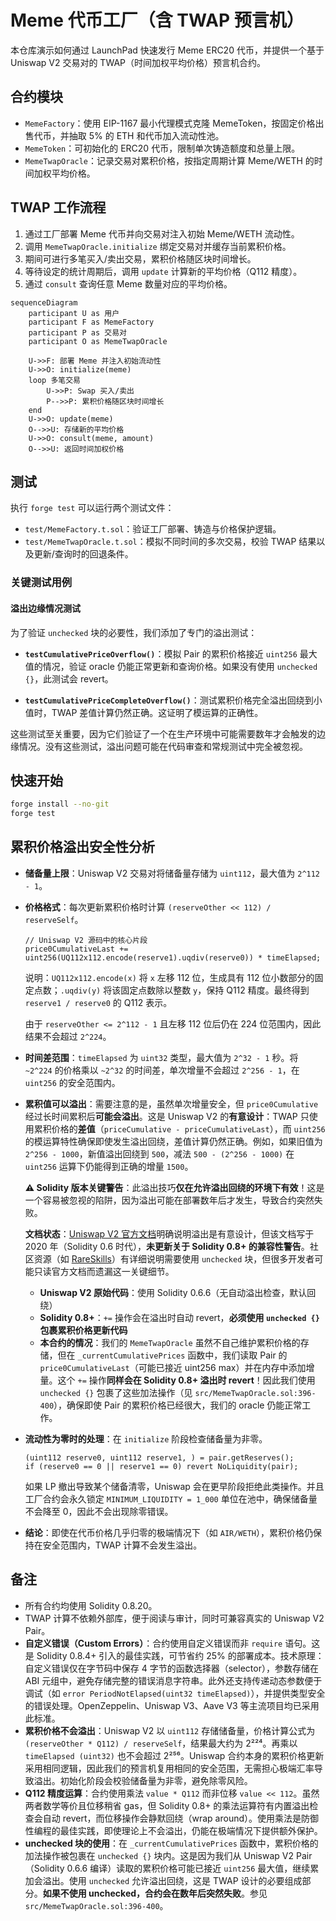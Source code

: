 # Meme 代币工厂（含 TWAP 预言机）

本仓库演示如何通过 LaunchPad 快速发行 Meme ERC20 代币，并提供一个基于 Uniswap V2 交易对的 TWAP（时间加权平均价格）预言机合约。

## 合约模块
- `MemeFactory`：使用 EIP-1167 最小代理模式克隆 MemeToken，按固定价格出售代币，并抽取 5% 的 ETH 和代币加入流动性池。
- `MemeToken`：可初始化的 ERC20 代币，限制单次铸造额度和总量上限。
- `MemeTwapOracle`：记录交易对累积价格，按指定周期计算 Meme/WETH 的时间加权平均价格。

## TWAP 工作流程
1. 通过工厂部署 Meme 代币并向交易对注入初始 Meme/WETH 流动性。
2. 调用 `MemeTwapOracle.initialize` 绑定交易对并缓存当前累积价格。
3. 期间可进行多笔买入/卖出交易，累积价格随区块时间增长。
4. 等待设定的统计周期后，调用 `update` 计算新的平均价格（Q112 精度）。
5. 通过 `consult` 查询任意 Meme 数量对应的平均价格。

```mermaid
sequenceDiagram
    participant U as 用户
    participant F as MemeFactory
    participant P as 交易对
    participant O as MemeTwapOracle

    U->>F: 部署 Meme 并注入初始流动性
    U->>O: initialize(meme)
    loop 多笔交易
        U->>P: Swap 买入/卖出
        P-->>P: 累积价格随区块时间增长
    end
    U->>O: update(meme)
    O-->>U: 存储新的平均价格
    U->>O: consult(meme, amount)
    O-->>U: 返回时间加权价格
```

## 测试
执行 `forge test` 可以运行两个测试文件：
- `test/MemeFactory.t.sol`：验证工厂部署、铸造与价格保护逻辑。
- `test/MemeTwapOracle.t.sol`：模拟不同时间的多次交易，校验 TWAP 结果以及更新/查询时的回退条件。

### 关键测试用例

#### 溢出边缘情况测试
为了验证 `unchecked` 块的必要性，我们添加了专门的溢出测试：

- **`testCumulativePriceOverflow()`**：模拟 Pair 的累积价格接近 `uint256` 最大值的情况，验证 oracle 仍能正常更新和查询价格。如果没有使用 `unchecked {}`，此测试会 revert。

- **`testCumulativePriceCompleteOverflow()`**：测试累积价格完全溢出回绕到小值时，TWAP 差值计算仍然正确。这证明了模运算的正确性。

这些测试至关重要，因为它们验证了一个在生产环境中可能需要数年才会触发的边缘情况。没有这些测试，溢出问题可能在代码审查和常规测试中完全被忽视。

## 快速开始
```bash
forge install --no-git
forge test
```

## 累积价格溢出安全性分析

- **储备量上限**：Uniswap V2 交易对将储备量存储为 `uint112`，最大值为 `2^112 - 1`。
- **价格格式**：每次更新累积价格时计算 `(reserveOther << 112) / reserveSelf`。

  ```solidity
  // Uniswap V2 源码中的核心片段
  price0CumulativeLast += uint256(UQ112x112.encode(reserve1).uqdiv(reserve0)) * timeElapsed;
  ```

  说明：`UQ112x112.encode(x)` 将 `x` 左移 112 位，生成具有 112 位小数部分的固定点数；`.uqdiv(y)` 将该固定点数除以整数 `y`，保持 Q112 精度。最终得到 `reserve1 / reserve0` 的 Q112 表示。

  由于 `reserveOther <= 2^112 - 1` 且左移 112 位后仍在 224 位范围内，因此结果不会超过 `2^224`。
- **时间差范围**：`timeElapsed` 为 `uint32` 类型，最大值为 `2^32 - 1` 秒。将 `~2^224` 的价格乘以 `~2^32` 的时间差，单次增量不会超过 `2^256 - 1`，在 `uint256` 的安全范围内。
- **累积值可以溢出**：需要注意的是，虽然单次增量安全，但 `price0Cumulative` 经过长时间累积后**可能会溢出**。这是 Uniswap V2 的**有意设计**：TWAP 只使用累积价格的**差值**（`priceCumulative - priceCumulativeLast`），而 `uint256` 的模运算特性确保即使发生溢出回绕，差值计算仍然正确。例如，如果旧值为 `2^256 - 1000`，新值溢出回绕到 `500`，减法 `500 - (2^256 - 1000)` 在 `uint256` 运算下仍能得到正确的增量 `1500`。

  **⚠️ Solidity 版本关键警告**：此溢出技巧**仅在允许溢出回绕的环境下有效**！这是一个容易被忽视的陷阱，因为溢出可能在部署数年后才发生，导致合约突然失败。

  **文档状态**：[Uniswap V2 官方文档](https://docs.uniswap.org/contracts/v2/guides/smart-contract-integration/building-an-oracle)明确说明溢出是有意设计，但该文档写于 2020 年（Solidity 0.6 时代），**未更新关于 Solidity 0.8+ 的兼容性警告**。社区资源（如 [RareSkills](https://rareskills.io/post/twap-uniswap-v2)）有详细说明需要使用 `unchecked` 块，但很多开发者可能只读官方文档而遗漏这一关键细节。
  - **Uniswap V2 原始代码**：使用 Solidity 0.6.6（无自动溢出检查，默认回绕）
  - **Solidity 0.8+**：`+=` 操作会在溢出时自动 revert，**必须使用 `unchecked {}` 包裹累积价格更新代码**
  - **本合约的情况**：我们的 `MemeTwapOracle` 虽然不自己维护累积价格的存储，但在 `_currentCumulativePrices` 函数中，我们读取 Pair 的 `price0CumulativeLast`（可能已接近 uint256 max）并在内存中添加增量。这个 `+=` 操作**同样会在 Solidity 0.8+ 溢出时 revert**！因此我们使用 `unchecked {}` 包裹了这些加法操作（见 `src/MemeTwapOracle.sol:396-400`），确保即使 Pair 的累积价格已经很大，我们的 oracle 仍能正常工作。


- **流动性为零时的处理**：在 `initialize` 阶段检查储备量为非零。

  ```solidity
  (uint112 reserve0, uint112 reserve1, ) = pair.getReserves();
  if (reserve0 == 0 || reserve1 == 0) revert NoLiquidity(pair);
  ```

  如果 LP 撤出导致某个储备清零，Uniswap 会在更早阶段拒绝此类操作。并且工厂合约会永久锁定 `MINIMUM_LIQUIDITY = 1_000` 单位在池中，确保储备量不会降至 0，因此不会出现除零错误。
- **结论**：即使在代币价格几乎归零的极端情况下（如 `AIR/WETH`），累积价格仍保持在安全范围内，TWAP 计算不会发生溢出。

## 备注
- 所有合约均使用 Solidity 0.8.20。
- TWAP 计算不依赖外部库，便于阅读与审计，同时可兼容真实的 Uniswap V2 Pair。
- **自定义错误（Custom Errors）**：合约使用自定义错误而非 `require` 语句。这是 Solidity 0.8.4+ 引入的最佳实践，可节省约 25% 的部署成本。技术原理：自定义错误仅在字节码中保存 4 字节的函数选择器（selector），参数存储在 ABI 元组中，避免存储完整的错误消息字符串。此外还支持传递动态参数便于调试（如 `error PeriodNotElapsed(uint32 timeElapsed)`），并提供类型安全的错误处理。OpenZeppelin、Uniswap V3、Aave V3 等主流项目均已采用此标准。
- **累积价格不会溢出**：Uniswap V2 以 `uint112` 存储储备量，价格计算公式为 `(reserveOther * Q112) / reserveSelf`，结果最大约为 2²²⁴。再乘以 `timeElapsed (uint32)` 也不会超过 2²⁵⁶。Uniswap 合约本身的累积价格更新采用相同逻辑，因此我们的预言机复用相同的安全范围，无需担心极端汇率导致溢出。初始化阶段会校验储备量为非零，避免除零风险。
- **Q112 精度运算**：合约使用乘法 `value * Q112` 而非位移 `value << 112`。虽然两者数学等价且位移稍省 gas，但 Solidity 0.8+ 的乘法运算符有内置溢出检查会自动 revert，而位移操作会静默回绕（wrap around）。使用乘法是防御性编程的最佳实践，即使理论上不会溢出，仍能在极端情况下提供额外保护。
- **unchecked 块的使用**：在 `_currentCumulativePrices` 函数中，累积价格的加法操作被包裹在 `unchecked {}` 块内。这是因为我们从 Uniswap V2 Pair（Solidity 0.6.6 编译）读取的累积价格可能已接近 `uint256` 最大值，继续累加会溢出。使用 `unchecked` 允许溢出回绕，这是 TWAP 设计的必要组成部分。**如果不使用 unchecked，合约会在数年后突然失败**。参见 `src/MemeTwapOracle.sol:396-400`。
